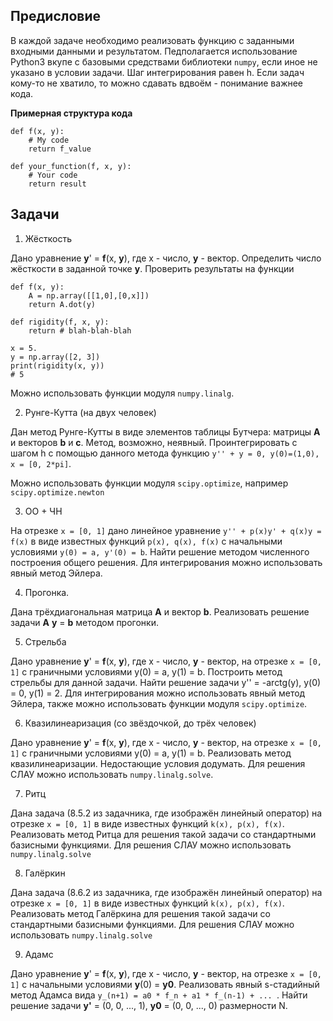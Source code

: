 Предисловие
-----------
В каждой задаче необходимо реализовать функцию с заданными входными данными и результатом. Педполагается использование Python3 вкупе с базовыми средствами библиотеки `numpy`, если иное не указано в условии задачи. Шаг интегрирования равен h. Если задач кому-то не хватило, то можно сдавать вдвоём - понимание важнее кода. 

__Примерная структура кода__

```python3
def f(x, y):
	# My code
	return f_value

def your_function(f, x, y):
	# Your code
	return result
```	


Задачи
------

1. Жёсткость

Дано уравнение __y__' =  __f__(x, __y__), где x - число, __y__ - вектор. Определить число жёсткости в заданной точке __y__. Проверить результаты на функции

``` python3
def f(x, y):
	A = np.array([[1,0],[0,x]])
	return A.dot(y)

def rigidity(f, x, y):
	return # blah-blah-blah

x = 5.
y = np.array([2, 3])
print(rigidity(x, y))
# 5
```

Можно использовать функции модуля `numpy.linalg`.


2. Рунге-Кутта (на двух человек)

Дан метод Рунге-Кутты в виде элементов таблицы Бутчера: матрицы __A__ и векторов __b__ и __c__. Метод, возможно, неявный. Проинтегрировать с шагом h c помощью данного метода функцию `y'' + y = 0, y(0)=(1,0), x = [0, 2*pi]`. 

Можно использовать функции модуля `scipy.optimize`, например `scipy.optimize.newton`


3. ОО + ЧН

На отрезке `x = [0, 1]` дано линейное уравнение `y'' + p(x)y' + q(x)y = f(x)` в виде известных функций `p(x), q(x), f(x)` с начальными условиями `y(0) = a, y'(0) = b`. Найти решение методом численного построения общего решения. Для интегрирования можно использовать явный метод Эйлера.


4. Прогонка.

Дана трёхдиагональная матрица __A__ и вектор __b__. Реализовать решение задачи __A__ __y__ = __b__ методом прогонки.


5. Стрельба

Дано уравнение __y__' =  __f__(x, __y__), где x - число, __y__ - вектор, на отрезке `x = [0, 1]` с граничными условиями y(0) = a, y(1) = b. Построить метод стрельбы для данной задачи. Найти решение задачи y'' = -arctg(y), y(0) = 0, y(1) = 2. Для интегрирования можно использовать явный метод Эйлера, также можно использовать функции модуля `scipy.optimize`.


6. Квазилинеаризация (со звёздочкой, до трёх человек)

Дано уравнение __y__' =  __f__(x, __y__), где x - число, __y__ - вектор, на отрезке `x = [0, 1]` с граничными условиями y(0) = a, y(1) = b. Реализовать метод квазилинеаризации. Недостающие условия додумать. Для решения СЛАУ можно использовать `numpy.linalg.solve`.


7. Ритц

Дана задача (8.5.2 из задачника, где изображён линейный оператор) на отрезке `x = [0, 1]` в виде известных функций `k(x), p(x), f(x)`. Реализовать метод Ритца для решения такой задачи со стандартными базисными функциями. Для решения СЛАУ можно использовать `numpy.linalg.solve`


8. Галёркин

Дана задача (8.6.2 из задачника, где изображён линейный оператор) на отрезке `x = [0, 1]` в виде известных функций `k(x), p(x), f(x)`. Реализовать метод Галёркина для решения такой задачи со стандартными базисными функциями. Для решения СЛАУ можно использовать `numpy.linalg.solve`


9. Адамс

Дано уравнение __y__' =  __f__(x, __y__), где x - число, __y__ - вектор, на отрезке `x = [0, 1]` с начальными условиями __y__(0) = __y0__. Реализовать явный s-стадийный метод Адамса вида `y_(n+1) = a0 * f_n + a1 * f_(n-1) + ... `. Найти решение задачи __y'__ = (0, 0, ..., 1), __y0__ = (0, 0, ..., 0) размерности N.
